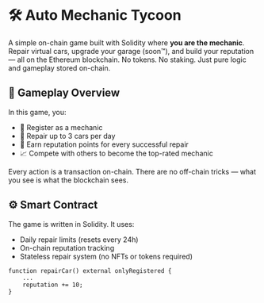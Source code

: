 # 🛠️ Auto Mechanic Tycoon      
      
A simple on-chain game built with Solidity where **you are the mechanic**. Repair virtual cars, upgrade your garage (soon™), and build your reputation — all on the Ethereum blockchain. No tokens. No staking. Just pure logic and gameplay stored on-chain.  
    
## 🚗 Gameplay Overview    
        
In this game, you:  
    
- 🔧 Register as a mechanic    
- 🧰 Repair up to 3 cars per day     
- 🌟 Earn reputation points for every successful repair  
- 📈 Compete with others to become the top-rated mechanic     
      
Every action is a transaction on-chain. There are no off-chain tricks — what you see is what the blockchain sees.  
    
## ⚙️ Smart Contract  
   
The game is written in Solidity. It uses:  
- Daily repair limits (resets every 24h)   
- On-chain reputation tracking    
- Stateless repair system (no NFTs or tokens required)  
    
```solidity  
function repairCar() external onlyRegistered {  
    ...  
    reputation += 10;  
} 
